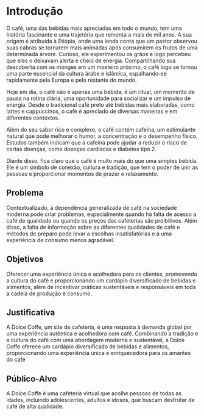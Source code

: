 # Introdução

O café, uma das bebidas mais apreciadas em todo o mundo, tem uma história fascinante e uma trajetória que remonta a mais de mil anos. A sua origem é atribuída à Etiópia, onde uma lenda conta que um pastor observou suas cabras se tornarem mais animadas após consumirem os frutos de uma determinada árvore. Curioso, ele experimentou os grãos e logo percebeu que eles o deixavam alerta e cheio de energia. Compartilhando sua descoberta com os monges em um mosteiro próximo, o café logo se tornou uma parte essencial da cultura árabe e islâmica, espalhando-se rapidamente pela Europa e pelo restante do mundo.

Hoje em dia, o café não é apenas uma bebida; é um ritual, um momento de pausa na rotina diária, uma oportunidade para socializar e um impulso de energia. Desde o tradicional café preto até bebidas mais elaboradas, como lattes e cappuccinos, o café é apreciado de diversas maneiras e em diferentes contextos.

Além do seu sabor rico e complexo, o café contém cafeína, um estimulante natural que pode melhorar o humor, a concentração e o desempenho físico. Estudos também indicam que a cafeína pode ajudar a reduzir o risco de certas doenças, como doenças cardíacas e diabetes tipo 2.

Diante disso, fica claro que o café é muito mais do que uma simples bebida. Ele é um símbolo de conexão, cultura e tradição, que tem o poder de unir as pessoas e proporcionar momentos de prazer e relaxamento.

## Problema

Contextualizado, a dependência generalizada de café na sociedade moderna pode criar problemas, especialmente quando há falta de acesso a café de qualidade ou quando os preços das cafeterias são proibitivos. Além disso, a falta de informação sobre as diferentes qualidades de café e métodos de preparo pode levar a escolhas insatisfatórias e a uma experiência de consumo menos agradável.

## Objetivos

Oferecer uma experiência única e acolhedora para os clientes, promovendo a cultura do café e proporcionando um cardápio diversificado de bebidas e alimentos, além de incentivar práticas sustentáveis e responsáveis em toda a cadeia de produção e consumo.

## Justificativa

A Dolce Coffe, um site de cafeteria, é uma resposta à demanda global por uma experiência autêntica e acolhedora com café. Combinando a tradição e a cultura do café com uma abordagem moderna e sustentável, a Dolce Coffe oferece um cardápio diversificado de bebidas e alimentos, proporcionando uma experiência única e enriquecedora para os amantes do café

## Público-Alvo

A Dolce Coffe é uma cafeteria virtual que acolhe pessoas de todas as idades, incluindo adolescentes, adultos e idosos, que buscam desfrutar de café de alta qualidade.
